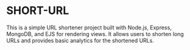 # SHORT-URL
 This is a simple URL shortener project built with Node.js, Express, MongoDB, and EJS for rendering views. It allows users to shorten long URLs and provides basic analytics for the shortened URLs.
